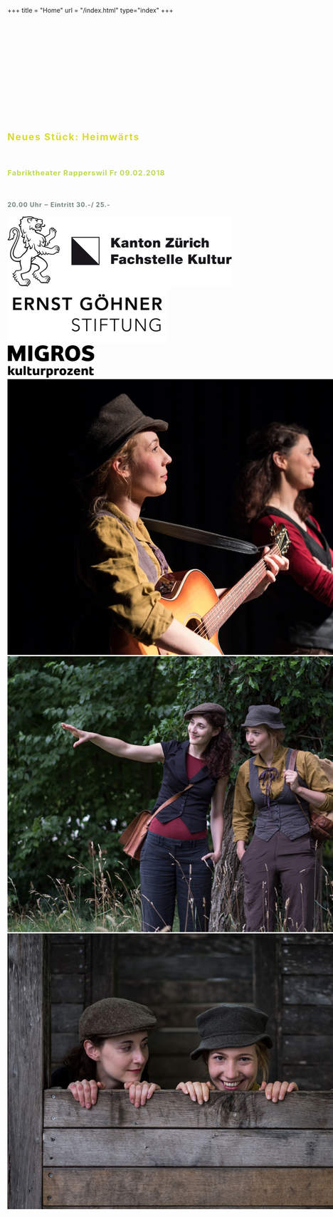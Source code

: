 +++
title = "Home"
url = "/index.html"
type="index"
+++
<div class="overlay overlay-left">
 <br/>
  <br/> 
  <br/>
  <br/>
  <br/>
  <br/>
  <br/>
  <br/> 
  <br/> 
  <br/>
  <br/>
  <br/>
  <br/> 
  <h2>
    <span style="color:#D7DA2E; padding-top: 100px; letter-spacing: 2px">Neues Stück: Heimwärts</span>
  </h2>
  <br/>
<h3><span style="color:#BADA55; letter-spacing: 1px">Fabriktheater Rapperswil Fr 09.02.2018</span></h3><br/>
  <h4><span style="color:#758484; letter-spacing: 1px">
  20.00 Uhr ‒ Eintritt 30.-/ 25.-
  </span></h4>
 

</div>

<div class="overlay overlay-right">
  <div id="logos" style="">
    <img src="images/ktzhsw.jpg"/>
    <img src="images/EGS.jpg"/>
    <img src="images/migrosschwarz.gif"/>
  </div>
</div>

<div class="carousel" style="width: 900px; height: 620px;">
  <img src="images/f&m2.jpg" height="620"/>
  <img src="images/finkundmeise3.jpg" height="620"/>
  <img src="images/finkundmeise2.jpg" height="620"/>
</div>

<script>
$('.carousel').slick({
  slidesToShow: 1,
  slidesToScroll: 1,
  autoplay: true,
  fade: true,
  autoplaySpeed: 4500,
  prevArrow: null,
  nextArrow: null,
  pauseOnHover: false,
  speed: 2000,
});
</script>


